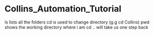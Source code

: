 # Collins_Automation_Tutorial
ls lists all the folders 
cd is used to change directory (g.g cd Collins)
pwd shows the working directory where i am 
cd .. will take us one step back 